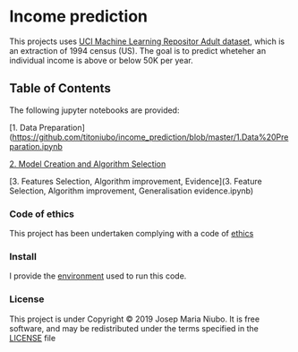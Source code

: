 # Income prediction

This projects uses [UCI Machine Learning Repositor Adult dataset](https://archive.ics.uci.edu/ml/datasets/adult), which is an extraction of 1994 census (US). The goal is to predict wheteher an individual income is above or below 50K per year. 

## Table of Contents 
The following jupyter notebooks are provided:

[1. Data Preparation](https://github.com/titoniubo/income_prediction/blob/master/1.Data%20Preparation.ipynb

[2. Model Creation and Algorithm Selection](https://github.com/titoniubo/income_prediction/blob/master/2.Model%20Creation%20and%20Algorithm%20Selection.ipynb)

[3. Features Selection, Algorithm improvement, Evidence](3. Feature Selection, Algorithm improvement, Generalisation evidence.ipynb)


### Code of ethics

This project has been undertaken complying with a code of [ethics](https://github.com/titoniubo/income_prediction/blob/master/Code%20of%20ethics.txt) 

### Install
I provide the [environment](https://github.com/titoniubo/income_prediction/blob/master/machine-learning.yml) used to run this code.

### License
This project is under Copyright © 2019 Josep Maria Niubo. It is free software, and may be redistributed under the terms specified in the [LICENSE](https://github.com/titoniubo/income_prediction/blob/master/License.txt) file
